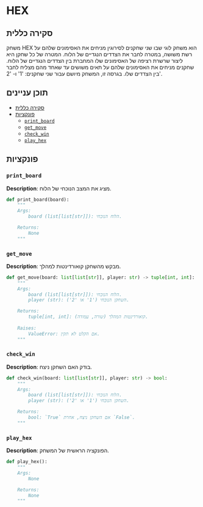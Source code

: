 # HEX

## סקירה כללית

משחק HEX הוא משחק לוגי שבו שני שחקנים לסירוגין מניחים את האסימונים שלהם על רשת משושה, במטרה לחבר את הצדדים הנגדיים של הלוח. המטרה של כל שחקן היא ליצור שרשרת רציפה של האסימונים שלו המחברת בין הצדדים הנגדיים של הלוח. שחקנים מניחים את האסימונים שלהם על תאים משושים עד שאחד מהם מצליח לחבר בין הצדדים שלו. בגרסה זו, המשחק מיושם עבור שני שחקנים: '1' ו- '2'.

## תוכן עניינים

- [סקירה כללית](#סקירה-כללית)
- [פונקציות](#פונקציות)
  - [`print_board`](#print_board)
  - [`get_move`](#get_move)
  - [`check_win`](#check_win)
  - [`play_hex`](#play_hex)

## פונקציות

### `print_board`

**Description**:
מציג את המצב הנוכחי של הלוח.

```python
def print_board(board):
    """
    Args:
        board (list[list[str]]): הלוח הנוכחי.

    Returns:
        None
    """
```

### `get_move`

**Description**:
מבקש מהשחקן קואורדינטות למהלך.

```python
def get_move(board: list[list[str]], player: str) -> tuple[int, int]:
    """
    Args:
        board (list[list[str]]): הלוח הנוכחי.
        player (str): השחקן הנוכחי ('1' או '2').

    Returns:
        tuple[int, int]: קואורדינטות המהלך (שורה, עמודה).
    
    Raises:
        ValueError: אם הקלט לא תקין.
    """
```

### `check_win`

**Description**:
בודק האם השחקן ניצח.

```python
def check_win(board: list[list[str]], player: str) -> bool:
    """
    Args:
        board (list[list[str]]): הלוח הנוכחי.
        player (str): השחקן הנוכחי ('1' או '2').

    Returns:
        bool: `True` אם השחקן ניצח, אחרת `False`.
    """
```

### `play_hex`

**Description**:
הפונקציה הראשית של המשחק.

```python
def play_hex():
    """
    Args:
        None

    Returns:
        None
    """
```